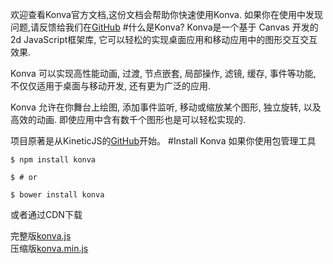 欢迎查看Konva官方文档,这份文档会帮助你快速使用Konva.
如果你在使用中发现问题,请反馈给我们在[GitHub](https://github.com/konvajs/konva/issues)
#什么是Konva?
Konva是一个基于 Canvas 开发的 2d JavaScript框架库, 它可以轻松的实现桌面应用和移动应用中的图形交互交互效果.

Konva 可以实现高性能动画, 过渡, 节点嵌套, 局部操作, 滤镜, 缓存, 事件等功能, 不仅仅适用于桌面与移动开发, 还有更为广泛的应用.

Konva 允许在你舞台上绘图, 添加事件监听, 移动或缩放某个图形, 独立旋转, 以及高效的动画. 即使应用中含有数千个图形也是可以轻松实现的.

项目原著是从KineticJS的[GitHub](https://github.com/ericdrowell/KineticJS)开始。
#Install Konva
如果你使用包管理工具

    $ npm install konva  

    $ # or  

    $ bower install konva



或者通过CDN下载

完整版[konva.js](https://cdn.rawgit.com/konvajs/konva/1.4.0/konva.js)  
压缩版[konva.min.js](https://cdn.rawgit.com/konvajs/konva/1.4.0/konva.min.js)